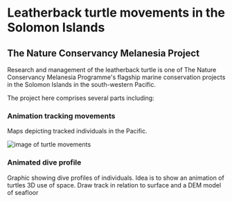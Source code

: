 # Leatherback turtle movements in the Solomon Islands 

## The Nature Conservancy Melanesia Project

Research and management of the leatherback turtle is one of The Nature Conservancy Melanesia Programme's flagship marine conservation projects in the Solomon Islands in the south-western Pacific.


The project here comprises several parts including: 

### Animation tracking movements 
Maps depicting tracked individuals in the Pacific. 

![image of turtle movements](https://github.com/markzie-mze/leatherback-movements/LT-movement-snapshot.png?raw=true)

### Animated dive profile 
Graphic showing dive profiles of individuals. Idea is to show an animation of turtles 3D use of space. Draw track in relation to surface and a DEM model of seafloor

